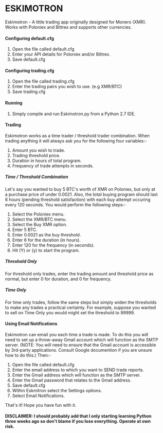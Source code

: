 # ESKIMOTRON
Eskimotron - A little trading app originally designed for Monero (XMR). Works with Poloniex and Bittrex and supports other currencies.

#### Configuring default.cfg
1. Open the file called default.cfg
2. Enter your API details for Poloniex and/or Bittrex.
3. Save default.cfg

#### Configuring trading.cfg
1. Open the file called trading.cfg
2. Enter the trading pairs you wish to use. (e.g XMR/BTC)
3. Save trading.cfg

#### Running
1. Simply compile and run Eskimotron.py from a Python 2.7 IDE.

#### Trading

Eskimotron works as a time trader / threshold trader combination. When trading anything it will always ask you for the following four variables:-

1. Amount you wish to trade.
2. Trading threshold price.
3. Duration in hours of total program.
4. Frequency of trade attempts in seconds.

##### Time / Threshold Combination

Let's say you wanted to buy 5 BTC's worth of XMR on Poloniex, but only at a purchase price of under 0.0021. Also, the total buying program should last 6 hours (pending threshold satisfaction) with each buy attempt occuring every 120 seconds. You would perform the following steps:-

1. Select the Poloniex menu.
2. Select the XMR/BTC menu.
3. Select the Buy XMR option.
4. Enter 5 BTC.
5. Enter 0.0021 as the buy threshold.
6. Enter 6 for the duration (in hours).
7. Enter 120 for the frequency (in seconds).
8. Hit (Y) or (y) to start the program.

##### Threshold Only

For threshold only trades, enter the trading amount and threshold price as normal, but enter 0 for duration, and 0 for frequency.

##### Time Only

For time only trades, follow the same steps but simply widen the thresholds to make any trades a practical certainty. For example, suppose you wanted to sell on Time Only you would might set the threshold to 99999.

#### Using Email Notifications

Eskimotron can email you each time a trade is made. To do this you will need to set up a throw-away Gmail account which will function as the SMTP server. (NOTE: You will need to ensure that the Gmail account is accessible by 3rd-party applications. Consult Google documention if you are unsure how to do this.) Then:-

1. Open the file called default.cfg
2. Enter the email address to which you want to SEND trade reports.
3. Enter the Gmail address which will function as the SMTP server.
4. Enter the Gmail password that relates to the Gmail address.
5. Save default.cfg
6. Within Eskmitron select the Settings options.
7. Select Email Notifications.

That's it! Hope you have fun with it. 

#### DISCLAIMER: I should probably add that I only starting learning Python three weeks ago so don't blame if you lose everything. Operate at own risk.





 
